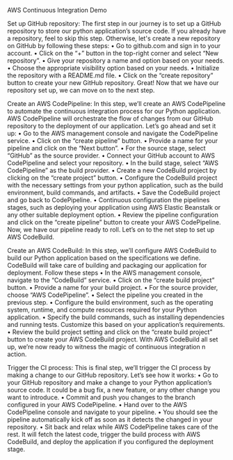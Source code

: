 AWS Continuous Integration Demo

Set up GitHub repository:
The first step in our journey is to set up a GitHub repository to store our python application’s source code. If you already have a repository, feel to skip this step. Otherwise, let's create a new repository on GitHub by following these steps:
•	Go to github.com and sign in to your account.
•	Click on the “+” button in the top-right corner and select “New repository”.
•	Give your repository a name and option based on your needs.
•	Choose the appropriate visibility option based on your needs.
•	Initialize the repository with a README.md file.
•	Click on the “create repository” button to create your new GitHub repository.
Great! Now that we have our repository set up, we can move on to the next step.

Create an AWS CodePipeline:
	In this step, we’ll create an AWS CodePipeline to automate the continuous integration process for our Python application. AWS CodePipeline will orchestrate the flow of changes from our GitHub repository to the deployment of our application. Let’s go ahead and set it up:
•	Go to the AWS management console and navigate the CodePipeline service.
•	Click on the “create pipeline” button.
•	Provide a name for your pipeline and click on the “Next button”.
•	For the source stage, select “GitHub” as the source provider.
•	Connect your GitHub account to AWS CodePipeline and select your repository.
•	In the build stage, select “AWS CodePipeline” as the build provider.
•	Create a new CodeBuild project by clicking on the “create project” button.
•	Configure the CodeBuild project with the necessary settings from your python application, such as the build environment, build commands, and artifacts.
•	Save the CodeBuild project and go back to CodePipeline.
•	Continuous configuration the pipelines stages, such as deploying your application using AWS Elastic Beanstalk or any other suitable deployment option.
•	Review the pipeline configuration and click on the “create pipeline” button to create your AWS CodePipeline.
Now, we have our pipeline ready to roll. Let’s on to the net step to set up AWS CodeBuild.

Create an AWS CodeBuild:
In this step, we’ll configure AWS CodeBuild to build our Python application based on the specifications we define. CodeBuild will take care of building and packaging our application for deployment. Follow these steps
•	In the AWS management console, navigate to the “CodeBuild” service.
•	Click on the “create build project” button.
•	Provide a name for your build project.
•	For the source provider, choose “AWS CodePipeline”. 
•	Select the pipeline you created in the previous step.
•	Configure the build environment, such as the operating system, runtime, and compute resources required for your Python application.
•	Specify the build commands, such as installing dependencies and running tests. Customize this based on your application’s requirements.
•	Review the build project setting and click on the “create build project” button to create your AWS CodeBuild project.
With AWS CodeBuild all set up, we’re now ready to witness the magic of continuous integration n action.

Trigger the CI process: 
This is final step, we’ll trigger the CI process by making a change to our GitHub repository. Let’s see how it works:
•	Go to your GitHub repository and make a change to your Python application’s source code. It could be a bug fix, a new feature, or any other change you want to introduce.
•	Commit and push you changes to the branch configured in your AWS CodePipeline.
•	Hand over to the AWS CodePipeline console and navigate to your pipeline.
•	You should see the pipeline automatically kick off as soon as it detects the changed in your repository.
•	Sit back and relax while AWS CodePipeline takes care of the rest. It will fetch the latest code, trigger the build process with AWS CodeBuild, and deploy the application if you configured the deployment stage.